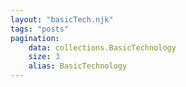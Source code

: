 ```yaml
---
layout: "basicTech.njk"
tags: "posts"
pagination:
    data: collections.BasicTechnology
    size: 3
    alias: BasicTechnology
---
```


<!-- THIS IS A ROUTE FILE FOR NAVIGATION DO NOT PUT CONTENT IN HERE -->